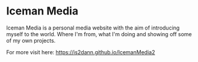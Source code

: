# Iceman Media

Iceman Media is a personal media website with the aim of introducing myself to the world. Where I'm from, what I'm doing and showing off some of my own projects.

For more visit here: https://is2dann.github.io/IcemanMedia2